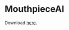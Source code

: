 # MouthpieceAI

Download [here](https://discord.com/oauth2/authorize?client_id=1322070078627250248&permissions=532576267328&integration_type=0&scope=bot).
